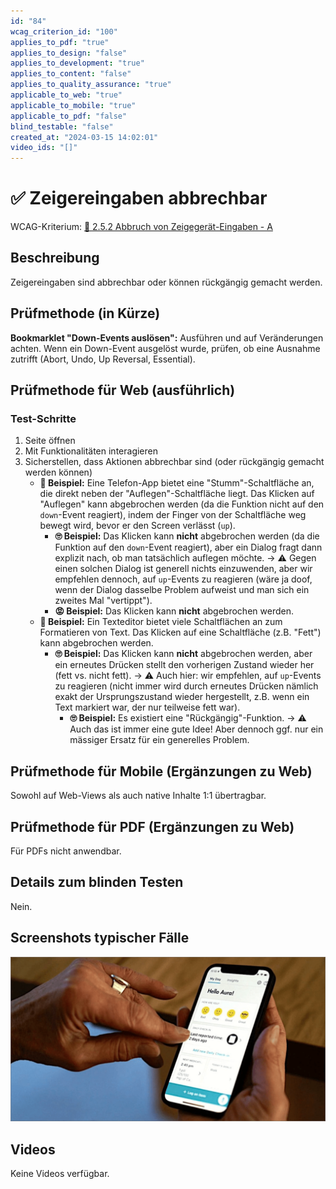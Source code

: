```yaml
---
id: "84"
wcag_criterion_id: "100"
applies_to_pdf: "true"
applies_to_design: "false"
applies_to_development: "true"
applies_to_content: "false"
applies_to_quality_assurance: "true"
applicable_to_web: "true"
applicable_to_mobile: "true"
applicable_to_pdf: "false"
blind_testable: "false"
created_at: "2024-03-15 14:02:01"
video_ids: "[]"
---
```


# ✅ Zeigereingaben abbrechbar

WCAG-Kriterium: [📜 2.5.2 Abbruch von Zeigegerät-Eingaben - A](..)

## Beschreibung

Zeigereingaben sind abbrechbar oder können rückgängig gemacht werden.

## Prüfmethode (in Kürze)

**Bookmarklet "Down-Events auslösen":** Ausführen und auf Veränderungen achten. Wenn ein Down-Event ausgelöst wurde, prüfen, ob eine Ausnahme zutrifft (Abort, Undo, Up Reversal, Essential).

## Prüfmethode für Web (ausführlich)

### Test-Schritte

1. Seite öffnen
1. Mit Funktionalitäten interagieren
1. Sicherstellen, dass Aktionen abbrechbar sind (oder rückgängig gemacht werden können)
    - **🙂 Beispiel:** Eine Telefon-App bietet eine "Stumm"-Schaltfläche an, die direkt neben der "Auflegen"-Schaltfläche liegt. Das Klicken auf "Auflegen" kann abgebrochen werden (da die Funktion nicht auf den `down`-Event reagiert), indem der Finger von der Schaltfläche weg bewegt wird, bevor er den Screen verlässt (`up`).
        - **🙄 Beispiel:** Das Klicken kann **nicht** abgebrochen werden (da die Funktion auf den `down`-Event reagiert), aber ein Dialog fragt dann explizit nach, ob man tatsächlich auflegen möchte. → ⚠️ Gegen einen solchen Dialog ist generell nichts einzuwenden, aber wir empfehlen dennoch, auf `up`-Events zu reagieren (wäre ja doof, wenn der Dialog dasselbe Problem aufweist und man sich ein zweites Mal "vertippt").
        - **😡 Beispiel:** Das Klicken kann **nicht** abgebrochen werden.
    - **🙂 Beispiel:** Ein Texteditor bietet viele Schaltflächen an zum Formatieren von Text. Das Klicken auf eine Schaltfläche (z.B. "Fett") kann abgebrochen werden.
        - **🙄 Beispiel:** Das Klicken kann **nicht** abgebrochen werden, aber ein erneutes Drücken stellt den vorherigen Zustand wieder her (fett vs. nicht fett). → ⚠️ Auch hier: wir empfehlen, auf `up`-Events zu reagieren (nicht immer wird durch erneutes Drücken nämlich exakt der Ursprungszustand wieder hergestellt, z.B. wenn ein Text markiert war, der nur teilweise fett war).
            - **🙄 Beispiel:** Es existiert eine "Rückgängig"-Funktion. → ⚠️ Auch das ist immer eine gute Idee! Aber dennoch ggf. nur ein mässiger Ersatz für ein generelles Problem.

## Prüfmethode für Mobile (Ergänzungen zu Web)

Sowohl auf Web-Views als auch native Inhalte 1:1 übertragbar.

## Prüfmethode für PDF (Ergänzungen zu Web)

Für PDFs nicht anwendbar.

## Details zum blinden Testen

Nein.

## Screenshots typischer Fälle

![Zittrige Hände können die Bedienung eines Smartphones stark erschweren - gut wenn man fehlerhaftes Tippen abbrechen kann!](images/zittrige-hnde-knnen-die-bedienung-eines-smartphones-stark-erschweren.png)

## Videos

Keine Videos verfügbar.
